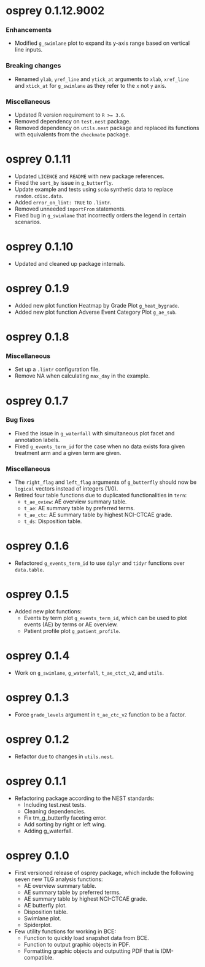 # osprey 0.1.12.9002

### Enhancements
* Modified `g_swimlane` plot to expand its y-axis range based on vertical line inputs.

### Breaking changes
* Renamed `ylab`, `yref_line` and `ytick_at` arguments to `xlab`, `xref_line` and `xtick_at` for `g_swimlane` as they refer to the `x` not `y` axis.

### Miscellaneous
* Updated R version requirement to `R >= 3.6`.
* Removed dependency on `test.nest` package.
* Removed dependency on `utils.nest` package and replaced its functions with equivalents from the `checkmate` package.

# osprey 0.1.11

* Updated `LICENCE` and `README` with new package references.
* Fixed the `sort_by` issue in `g_butterfly`.
* Update example and tests using `scda` synthetic data to replace `random.cdisc.data`.
* Added `error_on_lint: TRUE` to `.lintr`.
* Removed unneeded `importFrom` statements.
* Fixed bug in `g_swimlane` that incorrectly orders the legend in certain scenarios.

# osprey 0.1.10

* Updated and cleaned up package internals.

# osprey 0.1.9
* Added new plot function Heatmap by Grade Plot `g_heat_bygrade`.
* Added new plot function Adverse Event Category Plot `g_ae_sub`.

# osprey 0.1.8
### Miscellaneous
* Set up a `.lintr` configuration file.
* Remove NA when calculating `max_day` in the example.

# osprey 0.1.7
### Bug fixes
* Fixed the issue in `g_waterfall` with simultaneous plot facet and annotation labels.
* Fixed `g_events_term_id` for the case when no data exists fora given treatment arm and a given term are given.

### Miscellaneous
* The `right_flag` and `left_flag` arguments of `g_butterfly` should now be `logical` vectors instead of integers (1/0).
* Retired four table functions due to duplicated functionalities in `tern`:
  - `t_ae_oview`: AE overview summary table.
  - `t_ae`: AE summary table by preferred terms.
  - `t_ae_ctc`: AE summary table by highest NCI-CTCAE grade.
  - `t_ds`: Disposition table.

# osprey 0.1.6

* Refactored `g_events_term_id` to use `dplyr` and `tidyr` functions over `data.table`.

# osprey 0.1.5

* Added new plot functions:
  - Events by term plot `g_events_term_id`, which can be used to plot events (AE) by terms or AE overview.
  - Patient profile plot `g_patient_profile`.

# osprey 0.1.4

* Work on `g_swimlane`, `g_waterfall`, `t_ae_ctct_v2`, and `utils`.

# osprey 0.1.3
* Force `grade_levels` argument in `t_ae_ctc_v2` function to be a factor.

# osprey 0.1.2
* Refactor due to changes in `utils.nest`.

# osprey 0.1.1

* Refactoring package according to the NEST standards:
  - Including test.nest tests.
  - Cleaning dependencies.
  - Fix tm_g_butterfly faceting error.
  - Add sorting by right or left wing.
  - Adding g_waterfall.

# osprey 0.1.0

* First versioned release of osprey package, which include the following seven new TLG analysis functions:
  - AE overview summary table.
  - AE summary table by preferred terms.
  - AE summary table by highest NCI-CTCAE grade.
  - AE butterfly plot.
  - Disposition table.
  - Swimlane plot.
  - Spiderplot.
* Few utility functions for working in BCE:
  - Function to quickly load snapshot data from BCE.
  - Function to output graphic objects in PDF.
  - Formatting graphic objects and outputting PDF that is IDM-compatible.

